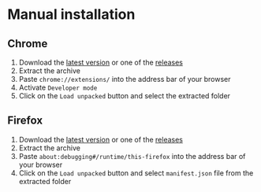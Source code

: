 # Manual installation

## Chrome

1. Download the [latest version](https://github.com/utags/utags/releases) or one of the [releases](https://github.com/utags/utags/releases)
2. Extract the archive
3. Paste `chrome://extensions/` into the address bar of your browser
4. Activate `Developer mode`
5. Click on the `Load unpacked` button and select the extracted folder

## Firefox

1. Download the [latest version](https://github.com/utags/utags/releases) or one of the [releases](https://github.com/utags/utags/releases)
2. Extract the archive
3. Paste `about:debugging#/runtime/this-firefox` into the address bar of your browser
4. Click on the `Load unpacked` button and select `manifest.json` file from the extracted folder

